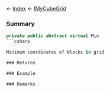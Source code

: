 ← [Index](Api-Index) ← [IMyCubeGrid](VRage.Game.ModAPI.Ingame.IMyCubeGrid)

### Summary

```csharp
private public abstract virtual Min
```csharp

Minimum coordinates of blocks in grid

### Returns

### Example

### Remarks

